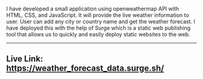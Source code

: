 I have developed a small application using openweathermap API with HTML, CSS, and JavaScript. It will provide the live weather information to user. User can add any city or country name and get the weather forecast. I have deployed this with the help of Surge which is a static web publishing tool that allows us to quickly and easily deploy static websites to the web.

---------------------------------
Live Link:
https://weather_forecast_data.surge.sh/
---------------------------------
